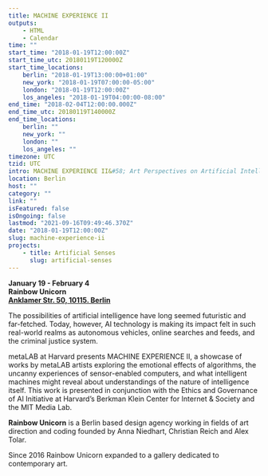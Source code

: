```yaml
---
title: MACHINE EXPERIENCE II
outputs:
    - HTML
    - Calendar
time: ""
start_time: "2018-01-19T12:00:00Z"
start_time_utc: 20180119T120000Z
start_time_locations:
    berlin: "2018-01-19T13:00:00+01:00"
    new_york: "2018-01-19T07:00:00-05:00"
    london: "2018-01-19T12:00:00Z"
    los_angeles: "2018-01-19T04:00:00-08:00"
end_time: "2018-02-04T12:00:00.000Z"
end_time_utc: 20180119T140000Z
end_time_locations:
    berlin: ""
    new_york: ""
    london: ""
    los_angeles: ""
timezone: UTC
tzid: UTC
intro: MACHINE EXPERIENCE II&#58; Art Perspectives on Artificial Intelligence
location: Berlin
host: ""
category: ""
link: ""
isFeatured: false
isOngoing: false
lastmod: "2021-09-16T09:49:46.370Z"
date: "2018-01-19T12:00:00Z"
slug: machine-experience-ii
projects:
    - title: Artificial Senses
      slug: artificial-senses
---
```

**January 19 - February 4**<br />
**Rainbow Unicorn**<br />
**[Anklamer Str. 50, 10115. Berlin](https://maps.google.com/?q=Anklamer+Str.+5010115+Berlin&entry=gmail&source=g)**



The possibilities of artificial intelligence have long seemed futuristic and far-fetched. Today, however, AI technology is making its impact felt in such real-world realms as autonomous vehicles, online searches and feeds, and the criminal justice system.

metaLAB at Harvard presents MACHINE EXPERIENCE II, a showcase of works by metaLAB artists exploring the emotional effects of algorithms, the uncanny experiences of sensor-enabled computers, and what intelligent machines might reveal about understandings of the nature of intelligence itself. This work is presented in conjunction with the Ethics and Governance of AI Initiative at Harvard’s Berkman Klein Center for Internet & Society and the MIT Media Lab.



**Rainbow Unicorn** is a Berlin based design agency working in fields of art direction and coding founded by Anna Niedhart, Christian Reich and Alex Tolar.

Since 2016 Rainbow Unicorn expanded to a gallery dedicated to contemporary art.